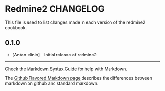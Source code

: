 # Redmine2 CHANGELOG

This file is used to list changes made in each version of the redmine2 cookbook.

## 0.1.0

- [Anton Minin] - Initial release of redmine2

- - -
Check the [Markdown Syntax Guide](http://daringfireball.net/projects/markdown/syntax) for help with Markdown.

The [Github Flavored Markdown page](http://github.github.com/github-flavored-markdown/) describes the differences between markdown on github and standard markdown.
